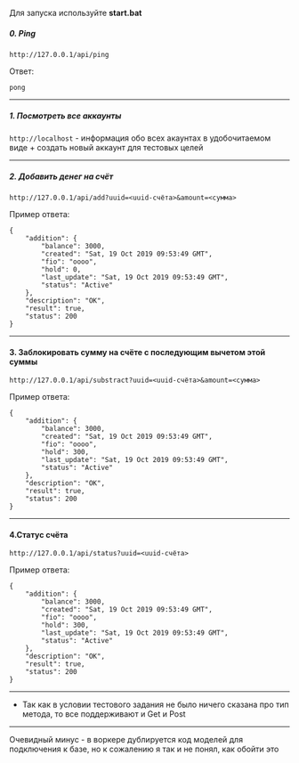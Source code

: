 Для запуска используйте **start.bat**
##### 0. Ping
``http://127.0.0.1/api/ping``

Ответ:

`pong`
____
##### 1. Посмотреть все аккаунты

`http://localhost` - информация обо всех акаунтах в удобочитаемом виде + создать новый аккаунт для тестовых целей
________________________________
##### 2. Добавить денег на счёт
`http://127.0.0.1/api/add?uuid=<uuid-счёта>&amount=<сумма>`

Пример ответа:
```
{
    "addition": {
        "balance": 3000,
        "created": "Sat, 19 Oct 2019 09:53:49 GMT",
        "fio": "oooo",
        "hold": 0,
        "last_update": "Sat, 19 Oct 2019 09:53:49 GMT",
        "status": "Active"
    },
    "description": "OK",
    "result": true,
    "status": 200
}
```

_________________________
#### 3. Заблокировать сумму на счёте с последующим вычетом этой суммы
`http://127.0.0.1/api/substract?uuid=<uuid-счёта>&amount=<сумма>`

Пример ответа:
```
{
    "addition": {
        "balance": 3000,
        "created": "Sat, 19 Oct 2019 09:53:49 GMT",
        "fio": "oooo",
        "hold": 300,
        "last_update": "Sat, 19 Oct 2019 09:53:49 GMT",
        "status": "Active"
    },
    "description": "OK",
    "result": true,
    "status": 200
}
```
____
#### 4.Статус счёта
`http://127.0.0.1/api/status?uuid=<uuid-счёта>` 

Пример ответа:
```
{
    "addition": {
        "balance": 3000,
        "created": "Sat, 19 Oct 2019 09:53:49 GMT",
        "fio": "oooo",
        "hold": 300,
        "last_update": "Sat, 19 Oct 2019 09:53:49 GMT",
        "status": "Active"
    },
    "description": "OK",
    "result": true,
    "status": 200
}
```

___
* Так как в условии тестового задания не было ничего сказана про тип метода, то все поддерживают и Get и Post
____
Очевидный минус - в воркере дублируется код моделей для подключения к базе, но к сожалению я так и 
не понял, как обойти это